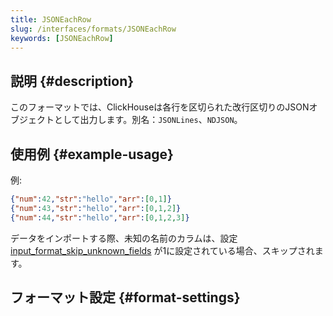 ```yaml
---
title: JSONEachRow
slug: /interfaces/formats/JSONEachRow
keywords: [JSONEachRow]
---
```


## 説明 {#description}

このフォーマットでは、ClickHouseは各行を区切られた改行区切りのJSONオブジェクトとして出力します。別名：`JSONLines`、`NDJSON`。

## 使用例 {#example-usage}

例:

```json
{"num":42,"str":"hello","arr":[0,1]}
{"num":43,"str":"hello","arr":[0,1,2]}
{"num":44,"str":"hello","arr":[0,1,2,3]}
```

データをインポートする際、未知の名前のカラムは、設定 [input_format_skip_unknown_fields](/operations/settings/settings-formats.md/#input_format_skip_unknown_fields) が1に設定されている場合、スキップされます。

## フォーマット設定 {#format-settings}
